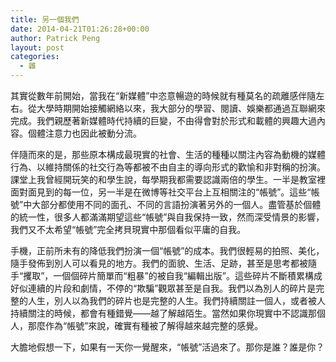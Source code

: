 ```yaml
---
title: 另一個我們
date: 2014-04-21T01:26:28+00:00
author: Patrick Peng
layout: post
categories:
  - 雜
---
```

其實從數年前開始，當我在“新媒體”中恣意暢遊的時候就有種莫名的疏離感伴隨左右。從大學時期開始接觸網絡以來，我大部分的學習、閱讀、娛樂都通過互聯網來完成。我們親歷著新媒體時代持續的巨變，不由得會對於形式和載體的興趣大過內容。個體注意力也因此被動分流。

伴隨而來的是，那些原本構成最現實的社會、生活的種種以關注內容為動機的媒體行為、以維持關係的社交行為等都被不由自主的導向形式的歡愉和非對稱的扮演。課堂上我曾經開玩笑的和學生說，每學期我都需要認識兩倍的學生。一半是教室裡面對面見到的每一位，另一半是在微博等社交平台上互相關注的“帳號”。這些“帳號”中大部分都使用不同的面孔、不同的言語扮演著另外的一個人。盡管基於個體的統一性，很多人都滿滿期望這些“帳號”與自我保持一致，然而深受情景的影響，我們又不太希望“帳號”完全拷貝現實中那個看似平庸的自我。

手機，正前所未有的降低我們扮演一個“帳號”的成本。我們很輕易的拍照、美化，隨手發佈到別人可以看見的地方。我們的面貌、生活、足跡，甚至是思考都被隨手“攫取”，一個個碎片簡單而“粗暴”的被自我“編輯出版”。這些碎片不斷積累構成好似連續的片段和劇情，不停的“欺騙”觀眾甚至是自我。我們以為別人的碎片是完整的人生，別人以為我們的碎片也是完整的人生。我們持續關註一個人，或者被人持續關注的時候，都會有種錯覺——越了解越陌生。當然如果你現實中不認識那個人，那麼作為“帳號”來說，確實有種被了解得越來越完整的感覺。

大膽地假想一下，如果有一天你一覺醒來，“帳號”活過來了。那你是誰？誰是你？